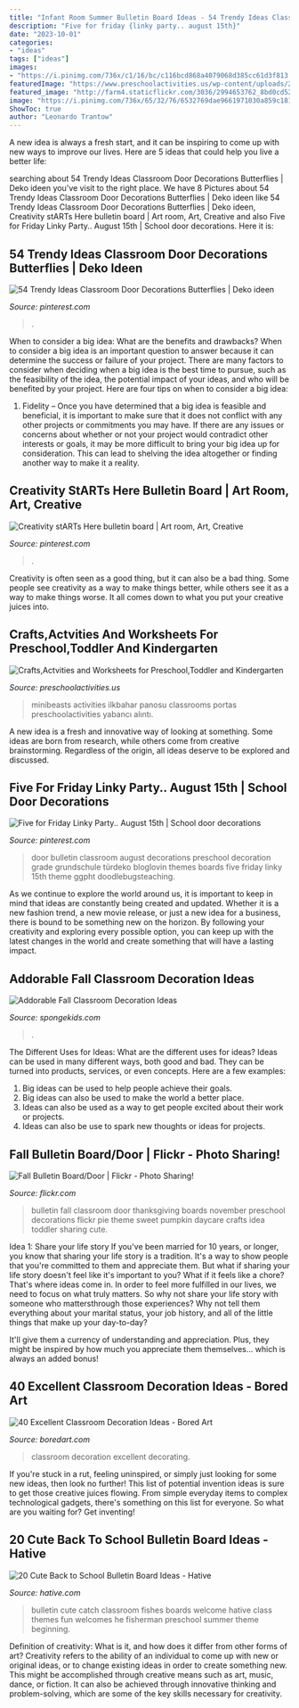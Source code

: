 ```yaml
---
title: "Infant Room Summer Bulletin Board Ideas - 54 Trendy Ideas Classroom Door Decorations Butterflies"
description: "Five for friday {linky party.. august 15th}"
date: "2023-10-01"
categories:
- "ideas"
tags: ["ideas"]
images:
- "https://i.pinimg.com/736x/c1/16/bc/c116bcd868a4079068d385cc61d3f813.jpg"
featuredImage: "https://www.preschoolactivities.us/wp-content/uploads/2015/02/Spring-bulletin-board-131.jpg"
featured_image: "http://farm4.staticflickr.com/3036/2994653762_8bd0cd5287_z.jpg"
image: "https://i.pinimg.com/736x/65/32/76/6532769dae9661971030a859c181592b.jpg"
ShowToc: true
author: "Leonardo Trantow"
---
```



A new idea is always a fresh start, and it can be inspiring to come up with new ways to improve our lives. Here are 5 ideas that could help you live a better life: 

	

		
searching about 54 Trendy Ideas Classroom Door Decorations Butterflies | Deko ideen you've visit to the right place. We have 8 Pictures about 54 Trendy Ideas Classroom Door Decorations Butterflies | Deko ideen like 54 Trendy Ideas Classroom Door Decorations Butterflies | Deko ideen, Creativity stARTs Here bulletin board | Art room, Art, Creative and also Five for Friday Linky Party.. August 15th | School door decorations. Here it is:
		
    
## 54 Trendy Ideas Classroom Door Decorations Butterflies | Deko Ideen

<img loading=lazy src="https://i.pinimg.com/736x/65/32/76/6532769dae9661971030a859c181592b.jpg" onerror="this.onerror=null;this.src='https://tse4.mm.bing.net/th?id=OIP.UfR90QHmzuCh5m0eyIyTmQAAAA&amp;pid=15.1';" alt="54 Trendy Ideas Classroom Door Decorations Butterflies | Deko ideen">

_Source: pinterest.com_

>. 

	

When to consider a big idea: What are the benefits and drawbacks?
When to consider a big idea is an important question to answer because it can determine the success or failure of your project. There are many factors to consider when deciding when a big idea is the best time to pursue, such as the feasibility of the idea, the potential impact of your ideas, and who will be benefited by your project. Here are four tips on when to consider a big idea:
1. Fidelity – Once you have determined that a big idea is feasible and beneficial, it is important to make sure that it does not conflict with any other projects or commitments you may have. If there are any issues or concerns about whether or not your project would contradict other interests or goals, it may be more difficult to bring your big idea up for consideration. This can lead to shelving the idea altogether or finding another way to make it a reality.


    
## Creativity StARTs Here Bulletin Board | Art Room, Art, Creative

<img loading=lazy src="https://i.pinimg.com/736x/c1/16/bc/c116bcd868a4079068d385cc61d3f813.jpg" onerror="this.onerror=null;this.src='https://tse4.mm.bing.net/th?id=OIP.MQK4jMsTzrHOCH7S92MMgAHaFj&amp;pid=15.1';" alt="Creativity stARTs Here bulletin board | Art room, Art, Creative">

_Source: pinterest.com_

>. 

	

Creativity is often seen as a good thing, but it can also be a bad thing. Some people see creativity as a way to make things better, while others see it as a way to make things worse. It all comes down to what you put your creative juices into.

    
## Crafts,Actvities And Worksheets For Preschool,Toddler And Kindergarten

<img loading=lazy src="https://www.preschoolactivities.us/wp-content/uploads/2015/02/Spring-bulletin-board-131.jpg" onerror="this.onerror=null;this.src='https://tse3.mm.bing.net/th?id=OIP.l5_YWXczadaampv55jWK0QHaFj&amp;pid=15.1';" alt="Crafts,Actvities and Worksheets for Preschool,Toddler and Kindergarten">

_Source: preschoolactivities.us_

>minibeasts activities ilkbahar panosu classrooms portas preschoolactivities yabancı alıntı. 

	

A new idea is a fresh and innovative way of looking at something. Some ideas are born from research, while others come from creative brainstorming. Regardless of the origin, all ideas deserve to be explored and discussed.

    
## Five For Friday Linky Party.. August 15th | School Door Decorations

<img loading=lazy src="https://i.pinimg.com/736x/1b/98/e1/1b98e1a458691e71bbf5d1561b9e6ee9--door-bulletin-boards-school-door-decorations.jpg" onerror="this.onerror=null;this.src='https://tse3.mm.bing.net/th?id=OIP.x1uvpeF84NUY2dhF9b8Y4QAAAA&amp;pid=15.1';" alt="Five for Friday Linky Party.. August 15th | School door decorations">

_Source: pinterest.com_

>door bulletin classroom august decorations preschool decoration grade grundschule türdeko bloglovin themes boards five friday linky 15th theme ggpht doodlebugsteaching. 

	

As we continue to explore the world around us, it is important to keep in mind that ideas are constantly being created and updated. Whether it is a new fashion trend, a new movie release, or just a new idea for a business, there is bound to be something new on the horizon. By following your creativity and exploring every possible option, you can keep up with the latest changes in the world and create something that will have a lasting impact.

    
## Addorable Fall Classroom Decoration Ideas

<img loading=lazy src="https://spongekids.com/wp-content/uploads/2016/11/fall-bulletin-board/11-fall-bulletin-board-ideas.jpg" onerror="this.onerror=null;this.src='https://tse4.mm.bing.net/th?id=OIP.H3oWkFEFV8UYiKbLKaMWLQHaJ4&amp;pid=15.1';" alt="Addorable Fall Classroom Decoration Ideas">

_Source: spongekids.com_

>. 

	

The Different Uses for Ideas: What are the different uses for ideas?
Ideas can be used in many different ways, both good and bad. They can be turned into products, services, or even concepts. Here are a few examples:
1. Big ideas can be used to help people achieve their goals. 
2. Big ideas can also be used to make the world a better place. 
3. Ideas can also be used as a way to get people excited about their work or projects. 
4. Ideas can also be use to spark new thoughts or ideas for projects.

    
## Fall Bulletin Board/Door | Flickr - Photo Sharing!

<img loading=lazy src="http://farm4.staticflickr.com/3036/2994653762_8bd0cd5287_z.jpg" onerror="this.onerror=null;this.src='https://tse2.mm.bing.net/th?id=OIP.VVrJtzCdUNjM2zOFAjsIXgHaJ4&amp;pid=15.1';" alt="Fall Bulletin Board/Door | Flickr - Photo Sharing!">

_Source: flickr.com_

>bulletin fall classroom door thanksgiving boards november preschool decorations flickr pie theme sweet pumpkin daycare crafts idea toddler sharing cute. 

	

Idea 1: Share your life story
If you've been married for 10 years, or longer, you know that sharing your life story is a tradition. It's a way to show people that you're committed to them and appreciate them. But what if sharing your life story doesn't feel like it's important to you? What if it feels like a chore?
That's where ideas come in. In order to feel more fulfilled in our lives, we need to focus on what truly matters. So why not share your life story with someone who mattersthrough those experiences? Why not tell them everything about your marital status, your job history, and all of the little things that make up your day-to-day?

It'll give them a currency of understanding and appreciation. Plus, they might be inspired by how much you appreciate them themselves... which is always an added bonus!

    
## 40 Excellent Classroom Decoration Ideas - Bored Art

<img loading=lazy src="https://www.boredart.com/wp-content/uploads/2015/12/Excellent-Classroom-Decoration-Ideas-10.jpg" onerror="this.onerror=null;this.src='https://tse3.mm.bing.net/th?id=OIP.dkKzLI0lmu8xqG0sd2aMeAHaJ4&amp;pid=15.1';" alt="40 Excellent Classroom Decoration Ideas - Bored Art">

_Source: boredart.com_

>classroom decoration excellent decorating. 

	

If you're stuck in a rut, feeling uninspired, or simply just looking for some new ideas, then look no further! This list of potential invention ideas is sure to get those creative juices flowing. From simple everyday items to complex technological gadgets, there's something on this list for everyone. So what are you waiting for? Get inventing!

    
## 20 Cute Back To School Bulletin Board Ideas - Hative

<img loading=lazy src="http://hative.com/wp-content/uploads/2014/06/back-to-school-ideas/3-what-a-great-catch.jpg" onerror="this.onerror=null;this.src='https://tse3.mm.bing.net/th?id=OIP.iK6C6Y7GR1fRG6n2U9j6yAHaFj&amp;pid=15.1';" alt="20 Cute Back to School Bulletin Board Ideas - Hative">

_Source: hative.com_

>bulletin cute catch classroom fishes boards welcome hative class themes fun welcomes he fisherman preschool summer theme beginning. 

	

Definition of creativity: What is it, and how does it differ from other forms of art?
Creativity refers to the ability of an individual to come up with new or original ideas, or to change existing ideas in order to create something new. This might be accomplished through creative means such as art, music, dance, or fiction. It can also be achieved through innovative thinking and problem-solving, which are some of the key skills necessary for creativity.


